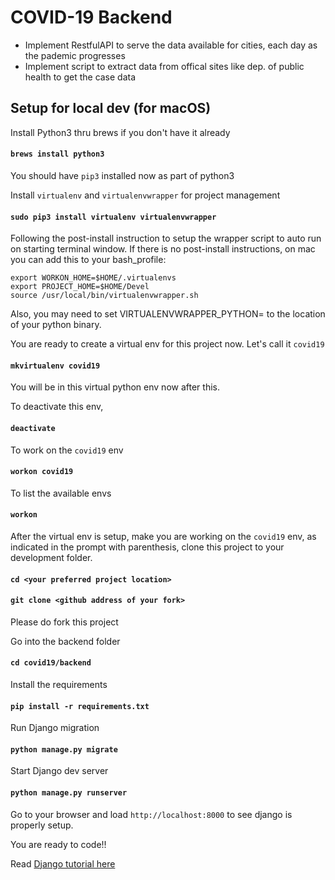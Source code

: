 # COVID-19 Backend  

* Implement RestfulAPI to serve the data available for cities, each day as the pademic progresses
* Implement script to extract data from offical sites like dep. of public health to get the case data
 
## Setup for local dev (for macOS)

Install Python3 thru brews if you don't have it already

#### `brews install python3`

You should have `pip3` installed now as part of python3

Install `virtualenv` and `virtualenvwrapper` for project management

#### `sudo pip3 install virtualenv virtualenvwrapper` 

Following the post-install instruction to setup the wrapper script to auto run on starting terminal window. If there is no post-install instructions, on mac you can add this to your bash_profile: 

```
export WORKON_HOME=$HOME/.virtualenvs
export PROJECT_HOME=$HOME/Devel
source /usr/local/bin/virtualenvwrapper.sh
```

Also, you may need to set VIRTUALENVWRAPPER_PYTHON= to the location of your python binary.

You are ready to create a virtual env for this project now. Let's call it `covid19`

#### `mkvirtualenv covid19`

You will be in this virtual python env now after this. 

To deactivate this env, 

#### `deactivate`

To work on the `covid19` env

#### `workon covid19`

To list the available envs

#### `workon`

After the virtual env is setup, make you are working on the `covid19` env, as indicated in the prompt with parenthesis, clone this project to your development folder.

#### `cd <your preferred project location>`
#### `git clone <github address of your fork>`

Please do fork this project 

Go into the backend folder

#### `cd covid19/backend`

Install the requirements

#### `pip install -r requirements.txt`

Run Django migration

#### `python manage.py migrate`

Start Django dev server

#### `python manage.py runserver`

Go to your browser and load `http://localhost:8000` to see django is properly setup. 

You are ready to code!!

Read [Django tutorial here](https://docs.djangoproject.com/en/3.0/intro/tutorial01/)







